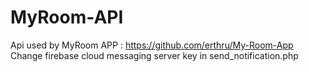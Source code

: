 # MyRoom-API
Api used by MyRoom APP : https://github.com/erthru/My-Room-App <br>
Change firebase cloud messaging server key in send_notification.php

